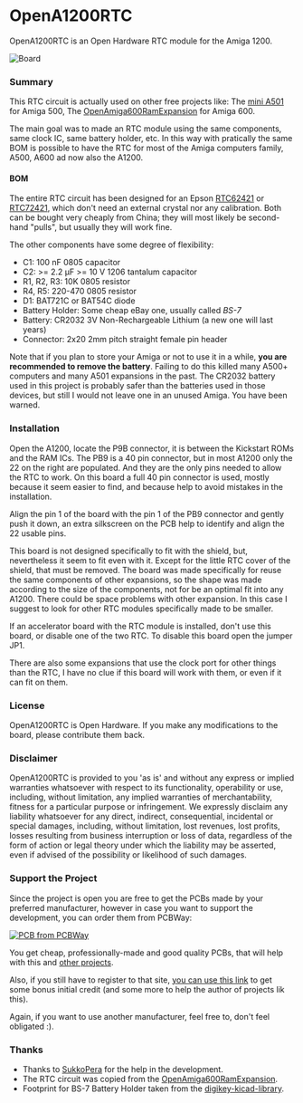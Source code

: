 # OpenA1200RTC
OpenA1200RTC is an Open Hardware RTC module for the Amiga 1200.

![Board](https://raw.githubusercontent.com/screwbreaker/OpenA1200ERC/master/doc/render-top.png)

### Summary
This RTC circuit is actually used on other free projects like:
The [mini A501](http://eab.abime.net/showthread.php?t=85395) for Amiga 500,
The [OpenAmiga600RamExpansion](https://github.com/SukkoPera/OpenAmiga600RamExpansion) for Amiga 600.

The main goal was to made an RTC module using the same components, same clock IC, same battery holder, etc.
In this way with pratically the same BOM is possible to have the RTC for most of the Amiga computers family, A500, A600 ad now also the A1200.

#### BOM
The entire RTC circuit has been designed for an Epson [RTC62421](http://pdf.datasheetcatalog.com/datasheets/90/339927_DS.pdf) or [RTC72421](http://pdf.datasheetcatalog.com/datasheet/epson/RTC-72423.pdf), which don't need an external crystal nor any calibration. Both can be bought very cheaply from China; they will most likely be second-hand "pulls", but usually they will work fine.

The other components have some degree of flexibility:
- C1: 100 nF 0805 capacitor
- C2: >= 2.2 μF >= 10 V 1206 tantalum capacitor
- R1, R2, R3: 10K 0805 resistor
- R4, R5: 220-470 0805 resistor
- D1: BAT721C or BAT54C diode
- Battery Holder: Some cheap eBay one, usually called *BS-7*
- Battery: CR2032 3V Non-Rechargeable Lithium (a new one will last years)
- Connector: 2x20 2mm pitch straight female pin header

Note that if you plan to store your Amiga or not to use it in a while, **you are recommended to remove the battery**. Failing to do this killed many A500+ computers and many A501 expansions in the past. The CR2032 battery used in this project is probably safer than the batteries used in those devices, but still I would not leave one in an unused Amiga. You have been warned.

### Installation
Open the A1200, locate the P9B connector, it is between the Kickstart ROMs and the RAM ICs.
The PB9 is a 40 pin connector, but in most A1200 only the 22 on the right are populated. And they are the only pins needed to allow the RTC to work.
On this board a full 40 pin connector is used, mostly because it seem easier to find, and because help to avoid mistakes in the installation.

Align the pin 1 of the board with the pin 1 of the PB9 connector and gently push it down, an extra silkscreen on the PCB help to identify and align the 22 usable pins.

This board is not designed specifically to fit with the shield, but, nevertheless it seem to fit even with it. Except for the little RTC cover of the shield, that must be removed.
The board was made specifically for reuse the same components of other expansions, so the shape was made according to the size of the components, not for be an optimal fit into any A1200.
There could be space problems with other expansion. In this case I suggest to look for other RTC modules specifically made to be smaller.

If an accelerator board with the RTC module is installed, don't use this board, or disable one of the two RTC.
To disable this board open the jumper JP1.

There are also some expansions that use the clock port for other things than the RTC, I have no clue if this board will work with them, or even if it can fit on them.

### License
OpenA1200RTC is Open Hardware. If you make any modifications to the board, please contribute them back.

### Disclaimer
OpenA1200RTC is provided to you 'as is' and without any express or implied warranties whatsoever with respect to its functionality, operability or use, including, without limitation, any implied warranties of merchantability, fitness for a particular purpose or infringement. We expressly disclaim any liability whatsoever for any direct, indirect, consequential, incidental or special damages, including, without limitation, lost revenues, lost profits, losses resulting from business interruption or loss of data, regardless of the form of action or legal theory under which the liability may be asserted, even if advised of the possibility or likelihood of such damages.

### Support the Project
Since the project is open you are free to get the PCBs made by your preferred manufacturer, however in case you want to support the development, you can order them from PCBWay:

[![PCB from PCBWay](https://www.pcbway.com/project/img/images/frompcbway.png)](https://www.pcbway.com)

You get cheap, professionally-made and good quality PCBs, that will help with this and [other projects](https://www.pcbway.com/project/member/shareproject/?bmbid=41100).

Also, if you still have to register to that site, [you can use this link](https://www.pcbway.com/setinvite.aspx?inviteid=41100) to get some bonus initial credit (and some more to help the author of projects lik this).

Again, if you want to use another manufacturer, feel free to, don't feel obligated :).

### Thanks
- Thanks to [SukkoPera](https://github.com/SukkoPera) for the help in the development.
- The RTC circuit was copied from the [OpenAmiga600RamExpansion](https://github.com/SukkoPera/OpenAmiga600RamExpansion).
- Footprint for BS-7 Battery Holder taken from the [digikey-kicad-library](https://github.com/digikey/digikey-kicad-library).
